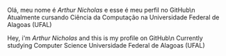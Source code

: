 Olá, meu nome é *Arthur Nicholas* e esse é meu perfil no GitHub\n
Atualmente cursando Ciência da Computação na Universidade Federal de Alagoas (UFAL)

Hey, i'm *Arthur Nicholas* and this is my profile on GitHub\n
Currently studying Computer Science Universidade Federal de Alagoas (UFAL)
